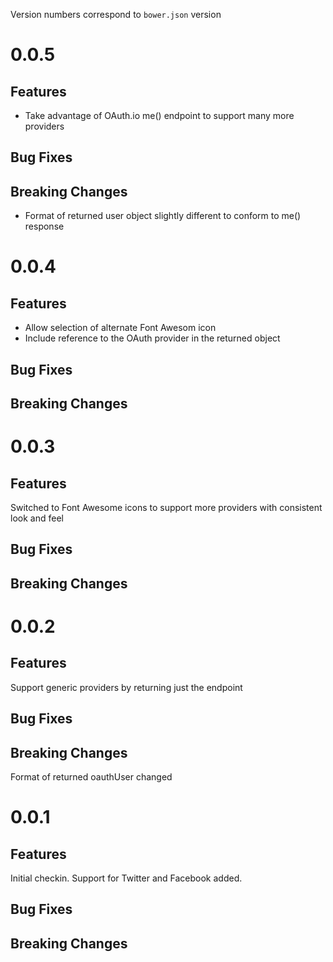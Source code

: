 Version numbers correspond to `bower.json` version

# 0.0.5

## Features
* Take advantage of OAuth.io me() endpoint to support many more providers

## Bug Fixes

## Breaking Changes
* Format of returned user object slightly different to conform to me() response

# 0.0.4

## Features
* Allow selection of alternate Font Awesom icon
* Include reference to the OAuth provider in the returned object

## Bug Fixes

## Breaking Changes

# 0.0.3

## Features
Switched to Font Awesome icons to support more providers with consistent look and feel

## Bug Fixes

## Breaking Changes

# 0.0.2

## Features
Support generic providers by returning just the endpoint

## Bug Fixes

## Breaking Changes
Format of returned oauthUser changed

# 0.0.1

## Features
Initial checkin. Support for Twitter and Facebook added.

## Bug Fixes

## Breaking Changes